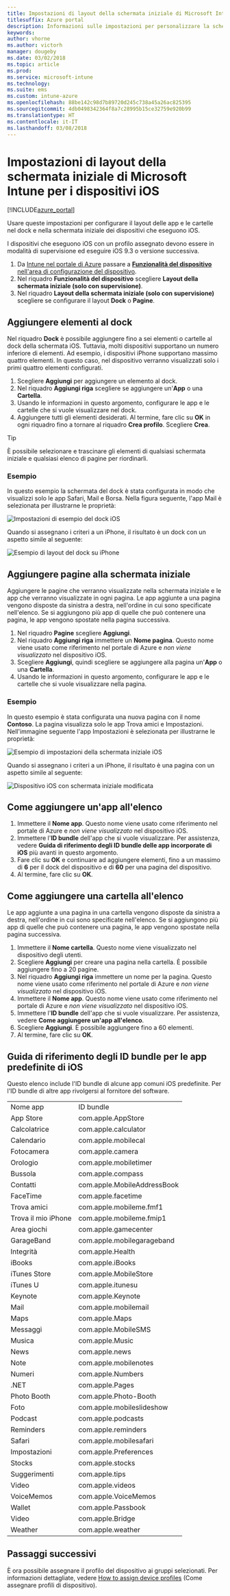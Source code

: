 ```yaml
---
title: Impostazioni di layout della schermata iniziale di Microsoft Intune per i dispositivi iOS
titlesuffix: Azure portal
description: Informazioni sulle impostazioni per personalizzare la schermata iniziale e il dock nei dispositivi che eseguono iOS.
keywords: 
author: vhorne
ms.author: victorh
manager: dougeby
ms.date: 03/02/2018
ms.topic: article
ms.prod: 
ms.service: microsoft-intune
ms.technology: 
ms.suite: ems
ms.custom: intune-azure
ms.openlocfilehash: 88be142c98d7b89720d245c738a45a26ac825395
ms.sourcegitcommit: 4db0498342364f8a7c28995b15ce32759e920b99
ms.translationtype: HT
ms.contentlocale: it-IT
ms.lasthandoff: 03/08/2018
---
```

# <a name="microsoft-intune-home-screen-layout-settings-for-devices-running-ios"></a>Impostazioni di layout della schermata iniziale di Microsoft Intune per i dispositivi iOS

[!INCLUDE[azure_portal](./includes/azure_portal.md)]

Usare queste impostazioni per configurare il layout delle app e le cartelle nel dock e nella schermata iniziale dei dispositivi che eseguono iOS.

I dispositivi che eseguono iOS con un profilo assegnato devono essere in modalità di supervisione ed eseguire iOS 9.3 o versione successiva.

1. Da [Intune nel portale di Azure](https://portal.azure.com) passare a [**Funzionalità del dispositivo** nell'area di configurazione del dispositivo](device-features-configure.md).
2. Nel riquadro **Funzionalità del dispositivo** scegliere **Layout della schermata iniziale (solo con supervisione)**.
3. Nel riquadro **Layout della schermata iniziale (solo con supervisione)** scegliere se configurare il layout **Dock** o **Pagine**.

## <a name="add-items-to-the-dock"></a>Aggiungere elementi al dock

Nel riquadro **Dock** è possibile aggiungere fino a sei elementi o cartelle al dock della schermata iOS. Tuttavia, molti dispositivi supportano un numero inferiore di elementi. Ad esempio, i dispositivi iPhone supportano massimo quattro elementi. In questo caso, nel dispositivo verranno visualizzati solo i primi quattro elementi configurati.

1. Scegliere **Aggiungi** per aggiungere un elemento al dock.
2. Nel riquadro **Aggiungi riga** scegliere se aggiungere un'**App** o una **Cartella**.
3. Usando le informazioni in questo argomento, configurare le app e le cartelle che si vuole visualizzare nel dock.
4. Aggiungere tutti gli elementi desiderati. Al termine, fare clic su **OK** in ogni riquadro fino a tornare al riquadro **Crea profilo**. Scegliere **Crea**.

>[!TIP]
> È possibile selezionare e trascinare gli elementi di qualsiasi schermata iniziale e qualsiasi elenco di pagine per riordinarli.

### <a name="example"></a>Esempio

In questo esempio la schermata del dock è stata configurata in modo che visualizzi solo le app Safari, Mail e Borsa. Nella figura seguente, l'app Mail è selezionata per illustrarne le proprietà:

![Impostazioni di esempio del dock iOS](./media/FfFiUcP.png)

Quando si assegnano i criteri a un iPhone, il risultato è un dock con un aspetto simile al seguente:

![Esempio di layout del dock su iPhone](./media/bAgCe8F.png)

## <a name="add-home-screen-pages"></a>Aggiungere pagine alla schermata iniziale

Aggiungere le pagine che verranno visualizzate nella schermata iniziale e le app che verranno visualizzate in ogni pagina. Le app aggiunte a una pagina vengono disposte da sinistra a destra, nell'ordine in cui sono specificate nell'elenco. Se si aggiungono più app di quelle che può contenere una pagina, le app vengono spostate nella pagina successiva.

1. Nel riquadro **Pagine** scegliere **Aggiungi**.
2. Nel riquadro **Aggiungi riga** immettere un **Nome pagina**. Questo nome viene usato come riferimento nel portale di Azure e *non viene visualizzato* nel dispositivo iOS.
3. Scegliere **Aggiungi**, quindi scegliere se aggiungere alla pagina un'**App** o una **Cartella**.
4. Usando le informazioni in questo argomento, configurare le app e le cartelle che si vuole visualizzare nella pagina.

### <a name="example"></a>Esempio

In questo esempio è stata configurata una nuova pagina con il nome **Contoso**. La pagina visualizza solo le app Trova amici e Impostazioni. Nell'immagine seguente l'app Impostazioni è selezionata per illustrarne le proprietà:

![Esempio di impostazioni della schermata iniziale iOS](./media/Jc2OxyX.png)

Quando si assegnano i criteri a un iPhone, il risultato è una pagina con un aspetto simile al seguente:

![Dispositivo iOS con schermata iniziale modificata](./media/Bd37PHa.png)

## <a name="how-to-add-an-app-to-the-list"></a>Come aggiungere un'app all'elenco

1. Immettere il **Nome app**. Questo nome viene usato come riferimento nel portale di Azure e *non viene visualizzato* nel dispositivo iOS.
2. Immettere l'**ID bundle** dell'app che si vuole visualizzare. Per assistenza, vedere **Guida di riferimento degli ID bundle delle app incorporate di iOS** più avanti in questo argomento.
3. Fare clic su **OK** e continuare ad aggiungere elementi, fino a un massimo di **6** per il dock del dispositivo e di **60** per una pagina del dispositivo.
4. Al termine, fare clic su **OK**.

## <a name="how-to-add-a-folder-to-the-list"></a>Come aggiungere una cartella all'elenco

Le app aggiunte a una pagina in una cartella vengono disposte da sinistra a destra, nell'ordine in cui sono specificate nell'elenco. Se si aggiungono più app di quelle che può contenere una pagina, le app vengono spostate nella pagina successiva.

1. Immettere il **Nome cartella**. Questo nome viene visualizzato nel dispositivo degli utenti.
2. Scegliere **Aggiungi** per creare una pagina nella cartella. È possibile aggiungere fino a 20 pagine.
3. Nel riquadro **Aggiungi riga** immettere un nome per la pagina. Questo nome viene usato come riferimento nel portale di Azure e *non viene visualizzato* nel dispositivo iOS.
3. Immettere il **Nome app**. Questo nome viene usato come riferimento nel portale di Azure e *non viene visualizzato* nel dispositivo iOS.
2. Immettere l'**ID bundle** dell'app che si vuole visualizzare. Per assistenza, vedere **Come aggiungere un'app all'elenco**.
3. Scegliere **Aggiungi**. È possibile aggiungere fino a 60 elementi.
4. Al termine, fare clic su **OK**.


## <a name="bundle-id-reference-for-built-in-ios-apps"></a>Guida di riferimento degli ID bundle per le app predefinite di iOS

Questo elenco include l'ID bundle di alcune app comuni iOS predefinite. Per l'ID bundle di altre app rivolgersi al fornitore del software.

|||
|-|-|
|Nome app|ID bundle|
|App Store|com.apple.AppStore|
|Calcolatrice|com.apple.calculator|
|Calendario|com.apple.mobilecal|
|Fotocamera|com.apple.camera|
|Orologio|com.apple.mobiletimer|
|Bussola|com.apple.compass|
|Contatti|com.apple.MobileAddressBook|
|FaceTime|com.apple.facetime|
|Trova amici|com.apple.mobileme.fmf1|
|Trova il mio iPhone|com.apple.mobileme.fmip1|
|Area giochi|com.apple.gamecenter|
|GarageBand|com.apple.mobilegarageband|
|Integrità|com.apple.Health|
|iBooks|com.apple.iBooks|
|iTunes Store|com.apple.MobileStore|
|iTunes U|com.apple.itunesu|
|Keynote|com.apple.Keynote|
|Mail|com.apple.mobilemail|
|Maps|com.apple.Maps|
|Messaggi|com.apple.MobileSMS|
|Musica|com.apple.Music|
|News|com.apple.news|
|Note|com.apple.mobilenotes|
|Numeri|com.apple.Numbers|
|.NET|com.apple.Pages|
|Photo Booth|com.apple.Photo-Booth|
|Foto|com.apple.mobileslideshow|
|Podcast|com.apple.podcasts|
|Reminders|com.apple.reminders|
|Safari|com.apple.mobilesafari|
|Impostazioni|com.apple.Preferences|
|Stocks|com.apple.stocks|
|Suggerimenti|com.apple.tips|
|Video|com.apple.videos|
|VoiceMemos|com.apple.VoiceMemos|
|Wallet|com.apple.Passbook|
|Video|com.apple.Bridge|
|Weather|com.apple.weather|


## <a name="next-steps"></a>Passaggi successivi

È ora possibile assegnare il profilo del dispositivo ai gruppi selezionati. Per informazioni dettagliate, vedere [How to assign device profiles](device-profile-assign.md) (Come assegnare profili di dispositivo).
